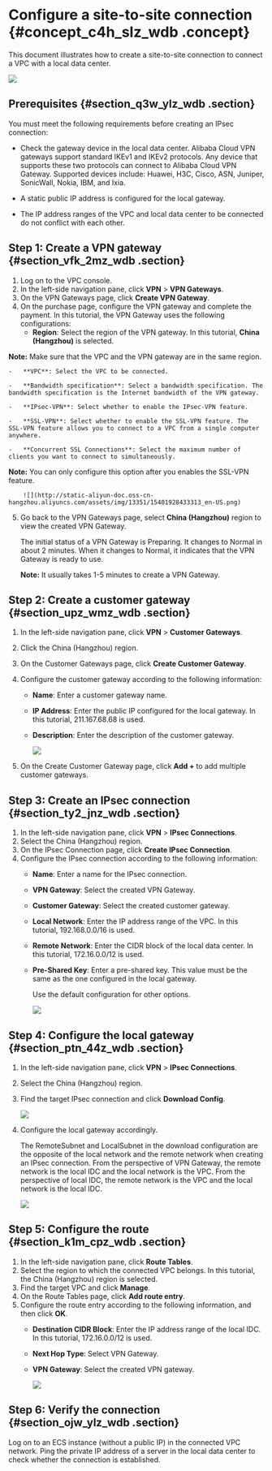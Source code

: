 # Configure a site-to-site connection {#concept_c4h_slz_wdb .concept}

This document illustrates how to create a site-to-site connection to connect a VPC with a local data center.

![](http://static-aliyun-doc.oss-cn-hangzhou.aliyuncs.com/assets/img/13351/15401928433312_en-US.png)

## Prerequisites {#section_q3w_ylz_wdb .section}

You must meet the following requirements before creating an IPsec connection:

-   Check the gateway device in the local data center. Alibaba Cloud VPN gateways support standard IKEv1 and IKEv2 protocols. Any device that supports these two protocols can connect to Alibaba Cloud VPN Gateway. Supported devices include: Huawei, H3C, Cisco, ASN, Juniper, SonicWall, Nokia, IBM, and Ixia.

-   A static public IP address is configured for the local gateway.

-   The IP address ranges of the VPC and local data center to be connected do not conflict with each other.


## Step 1: Create a VPN gateway {#section_vfk_2mz_wdb .section}

1.  Log on to the VPC console.
2.  In the left-side navigation pane, click **VPN** \> **VPN Gateways**.
3.  On the VPN Gateways page, click **Create VPN Gateway**.
4.  On the purchase page, configure the VPN gateway and complete the payment. In this tutorial, the VPN Gateway uses the following configurations:
    -   **Region**: Select the region of the VPN gateway. In this tutorial, **China \(Hangzhou\)** is selected.

**Note:** Make sure that the VPC and the VPN gateway are in the same region.

    -   **VPC**: Select the VPC to be connected.

    -   **Bandwidth specification**: Select a bandwidth specification. The bandwidth specification is the Internet bandwidth of the VPN gateway.

    -   **IPsec-VPN**: Select whether to enable the IPsec-VPN feature.

    -   **SSL-VPN**: Select whether to enable the SSL-VPN feature. The SSL-VPN feature allows you to connect to a VPC from a single computer anywhere.

    -   **Concurrent SSL Connections**: Select the maximum number of clients you want to connect to simultaneously.

**Note:** You can only configure this option after you enables the SSL-VPN feature.

        ![](http://static-aliyun-doc.oss-cn-hangzhou.aliyuncs.com/assets/img/13351/15401928433313_en-US.png)

5.  Go back to the VPN Gateways page, select **China \(Hangzhou\)** region to view the created VPN Gateway.

    The initial status of a VPN Gateway is Preparing. It changes to Normal in about 2 minutes. When it changes to Normal, it indicates that the VPN Gateway is ready to use.

    **Note:** It usually takes 1-5 minutes to create a VPN Gateway.


## Step 2: Create a customer gateway {#section_upz_wmz_wdb .section}

1.  In the left-side navigation pane, click **VPN** \> **Customer Gateways**.
2.  Click the China \(Hangzhou\) region.
3.  On the Customer Gateways page, click **Create Customer Gateway**.
4.  Configure the customer gateway according to the following information:
    -   **Name**: Enter a customer gateway name.

    -   **IP Address**: Enter the public IP configured for the local gateway. In this tutorial, 211.167.68.68 is used.

    -   **Description**: Enter the description of the customer gateway.

        ![](http://static-aliyun-doc.oss-cn-hangzhou.aliyuncs.com/assets/img/13351/15401928433314_en-US.png)

5.  On the Create Customer Gateway page, click **Add +** to add multiple customer gateways.

## Step 3: Create an IPsec connection {#section_ty2_jnz_wdb .section}

1.  In the left-side navigation pane, click **VPN** \> **IPsec Connections**.
2.  Select the China \(Hangzhou\) region.
3.  On the IPsec Connection page, click **Create IPsec Connection**.
4.  Configure the IPsec connection according to the following information:
    -   **Name**: Enter a name for the IPsec connection.

    -   **VPN Gateway**: Select the created VPN Gateway.

    -   **Customer Gateway**: Select the created customer gateway.

    -   **Local Network**: Enter the IP address range of the VPC. In this tutorial, 192.168.0.0/16 is used.

    -   **Remote Network**: Enter the CIDR block of the local data center. In this tutorial, 172.16.0.0/12 is used.

    -   **Pre-Shared Key**: Enter a pre-shared key. This value must be the same as the one configured in the local gateway.

        Use the default configuration for other options.

        ![](http://static-aliyun-doc.oss-cn-hangzhou.aliyuncs.com/assets/img/13351/15401928433315_en-US.png)


## Step 4: Configure the local gateway {#section_ptn_44z_wdb .section}

1.  In the left-side navigation pane, click **VPN** \> **IPsec Connections**.
2.  Select the China \(Hangzhou\) region.
3.  Find the target IPsec connection and click **Download Config**.

    ![](http://static-aliyun-doc.oss-cn-hangzhou.aliyuncs.com/assets/img/13351/15401928433316_en-US.png)

4.  Configure the local gateway accordingly.

    The RemoteSubnet and LocalSubnet in the download configuration are the opposite of the local network and the remote network when creating an IPsec connection. From the perspective of VPN Gateway, the remote network is the local IDC and the local network is the VPC. From the perspective of local IDC, the remote network is the VPC and the local network is the local IDC.

    ![](http://static-aliyun-doc.oss-cn-hangzhou.aliyuncs.com/assets/img/13351/15401928433317_en-US.png)


## Step 5: Configure the route {#section_k1m_cpz_wdb .section}

1.  In the left-side navigation pane, click **Route Tables**.
2.  Select the region to which the connected VPC belongs. In this tutorial, the China \(Hangzhou\) region is selected.
3.  Find the target VPC and click **Manage**.
4.  On the Route Tables page, click **Add route entry**.
5.  Configure the route entry according to the following information, and then click **OK**.
    -   **Destination CIDR Block**: Enter the IP address range of the local IDC. In this tutorial, 172.16.0.0/12 is used.

    -   **Next Hop Type**: Select VPN Gateway.

    -   **VPN Gateway**: Select the created VPN gateway.

        ![](http://static-aliyun-doc.oss-cn-hangzhou.aliyuncs.com/assets/img/13351/15401928433318_en-US.png)


## Step 6: Verify the connection {#section_ojw_ylz_wdb .section}

Log on to an ECS instance \(without a public IP\) in the connected VPC network. Ping the private IP address of a server in the local data center to check whether the connection is established.

